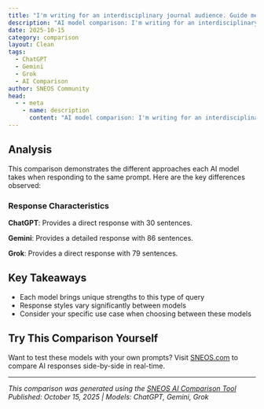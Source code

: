```yaml
---
title: "I'm writing for an interdisciplinary journal audience. Guide me: 1) Define discipline-specific terms and jargon"
description: "AI model comparison: I'm writing for an interdisciplinary journal audience. Guide me: 1) Define discipline-specific terms..."
date: 2025-10-15
category: comparison
layout: Clean
tags:
  - ChatGPT
  - Gemini
  - Grok
  - AI Comparison
author: SNEOS Community
head:
  - - meta
    - name: description
      content: "AI model comparison: I'm writing for an interdisciplinary journal audience. Guide me: 1) Define discipline-specific terms and jargon..."
---
```


<ChatComparison
  title="I'm writing for an interdisciplinary journal audience. Guide me: 1) Define discipline-specific terms and jargon"
  prompt="I'm writing for an interdisciplinary journal audience. Guide me: 1) Define discipline-specific terms and jargon"
  :responses='{"ChatGPT": "When writing for an interdisciplinary audience, it\u2019s important to communicate clearly to ensure that readers from different backgrounds can understand your work. Here are some tips on how to define discipline-specific terms and jargon effectively:\n\n1. **Identify Key Terms**: Start by making a list of the key terms and jargon that are essential to your field. This could include specialized vocabulary, concepts, or methodologies that are unique to your discipline.\n\n2. **Provide Definitions**: For each term, offer a concise and clear definition. Aim for simplicity and avoid overly technical language when possible. Consider the knowledge level of your audience and provide definitions that cater to those who may not be familiar with your field.\n\n   - **Example**: \n     - Instead of using \u0022quantitative analysis\u0022 without definition, you might say: \u0022Quantitative analysis refers to the process of evaluating financial information by using mathematical and statistical methods.\u0022\n\n3. **Contextualize the Terms**: Explain why these terms are relevant to your discussion. Briefly describe how they fit within the broader scope of your research and why they are important for understanding your findings.\n\n   - **Example**: \n     - \u0022Quantitative analysis is crucial in understanding market trends, as it allows researchers to draw conclusions based on empirical data rather than anecdotal evidence.\u0022\n\n4. **Use Analogies or Comparisons**: When appropriate, you can use analogies or comparisons to concepts from other disciplines to make your terms more relatable to a broader audience.\n\n   - **Example**: \n     - \u0022Similar to how a biologist might use sampling methods to study a population of organisms, quantitative analysis uses sampling techniques to understand financial markets.\u0022\n\n5. **Include Visual Aids**: If applicable, use charts, graphs, or diagrams to illustrate complex concepts. Visual aids can transcend language barriers and make difficult terms easier to grasp.\n\n6. **Create a Glossary**: If your paper is particularly dense with specialized terminology, consider including a glossary at the end. This can provide quick reference points for readers unfamiliar with specific terms.\n\n7. **Be Consistent**: Ensure that you use terms consistently throughout your writing. If you choose to define a term one way, stick to that definition to avoid confusion.\n\n8. **Encourage Questions**: Acknowledge that your audience may have questions about specific terms and concepts. Inviting engagement can promote a better understanding.\n\nBy following these guidelines, you can improve the clarity of your writing and make it more accessible to an interdisciplinary audience. This fosters a better understanding and appreciation of your work across different fields.", "Gemini": "Writing for an interdisciplinary journal is a fantastic challenge that forces you to clarity and precision. The goal is to make your specialized knowledge accessible and compelling to intelligent readers who are experts in *other* fields, not necessarily your own.\n\nHere\u0027s a comprehensive guide to defining discipline-specific terms and jargon for such an audience:\n\n---\n\n## Navigating the Jargon Jungle: Defining Terms for an Interdisciplinary Audience\n\nYour interdisciplinary audience is highly educated and intelligent, but they haven\u0027t spent years immersed in your specific field\u0027s lexicon. Your task isn\u0027t to dumb down your work, but to *translate* it effectively, ensuring your nuanced arguments land with the intended impact.\n\n### Why It Matters\n\n*   **Clarity:** Prevents misunderstanding and ensures your core message is received.\n*   **Accessibility:** Broadens your paper\u0027s reach and impact beyond your immediate discipline.\n*   **Credibility:** Demonstrates your ability to communicate complex ideas clearly, which is a mark of intellectual rigor.\n*   **Engagement:** Keeps readers from other fields engaged rather than frustrated or alienated by unfamiliar terms.\n*   **Fosters Dialogue:** Enables genuine cross-disciplinary conversation and potential collaboration.\n\n---\n\n### **1. Identifying What Needs Defining (And What Doesn\u0027t)**\n\nThe key is judicious selection. You don\u0027t want to define *every* academic term, but you also don\u0027t want to assume too much.\n\n*   **Define:**\n    *   **Technical Terms:** Words or phrases with a specific, non-obvious meaning in your field (e.g., \u0022p-value\u0022 in statistics, \u0022hegemony\u0022 in critical theory, \u0022cognitive dissonance\u0022 in psychology, \u0022synteny\u0022 in genetics).\n    *   **Jargon:** Specialized language that acts as shorthand within a discipline but is opaque to outsiders.\n    *   **Acronyms \u0026 Abbreviations:** Always define on first use, even if seemingly common within your own field (e.g., MRI, ADHD, GDP).\n    *   **Concepts with Discrepant Meanings:** Terms that have a common understanding but a *different or more precise* meaning in your discipline (e.g., \u0022culture\u0022 in anthropology vs. everyday use, \u0022work\u0022 in physics vs. everyday use).\n    *   **Methodological Terms:** Specific techniques or analytical approaches unique to your field (e.g., \u0022grounded theory,\u0022 \u0022agent-based modeling,\u0022 \u0022fMRI\u0022).\n    *   **Theoretical Frameworks:** The names of specific theories or schools of thought if their core tenets are crucial to understanding your argument (e.g., \u0022post-structuralism,\u0022 \u0022rational choice theory\u0022).\n\n*   **Don\u0027t Necessarily Define:**\n    *   **Common Academic Vocabulary:** Words generally understood across academia (e.g., \u0022hypothesis,\u0022 \u0022analysis,\u0022 \u0022variable,\u0022 \u0022paradigm,\u0022 \u0022synthesis\u0022).\n    *   **Universally Understood English Words:** Unless you are using them in a highly specific, technical sense that deviates from common usage.\n\n**Self-Test:** Imagine your paper is being read by a smart, well-educated person with a Ph.D. in a *completely different field* (e.g., a historian reading a paper on quantum physics, or a biologist reading a paper on urban planning). Would *they* understand this term without further explanation? If the answer is \u0022probably not,\u0022 define it.\n\n---\n\n### **2. Effective Strategies for Defining Terms**\n\nOnce you\u0027ve identified the terms, here\u0027s how to define them gracefully and effectively:\n\n#### a) Direct Definition (The \u0022What It Is\u0022 Method)\n\nThis is the most straightforward approach. Provide a concise, clear explanation immediately after or within the sentence introducing the term.\n\n*   **Parenthetical Explanation:**\n    *   \u0022The study employed **fMRI (functional Magnetic Resonance Imaging)** to observe brain activity.\u0022\n    *   \u0022They analyzed **discourse (the way language is used in social contexts to create meaning)** to understand power dynamics.\u0022\n*   **Embedded in the Sentence:**\n    *   \u0022We measured participants\u0027 **p-value**, a statistical measure that helps determine the significance of the observed results.\u0022\n    *   \u0022This phenomenon is understood through **cognitive dissonance, the mental discomfort experienced by a person who holds contradictory beliefs, ideas, or values.**\u0022\n*   **As a Brief Appositive:**\n    *   \u0022The researchers investigated **epigenetic modifications, changes in gene expression that do not involve alterations to the underlying DNA sequence.**\u0022\n\n#### b) Contextual Clues (The \u0022How It\u0027s Used\u0022 Method)\n\nSometimes, the best way to define a term is to illustrate its function or implication within the sentence or paragraph.\n\n*   \u0022The city\u0027s rapid development led to significant **gentrification**, a process where an urban neighborhood undergoes a shift in character due to wealthier residents and businesses moving in, often displacing original residents.\u0022\n*   \u0022Participants were asked to engage in **deliberative democracy**, where decisions are made through reasoned debate and discussion rather than mere voting or aggregation of preferences.\u0022\n\n#### c) Analogies \u0026 Metaphors (The \u0022It\u0027s Like This\u0022 Method)\n\nRelating a complex term to something familiar can be highly effective for non-specialists, but use sparingly and ensure accuracy.\n\n*   \u0022Think of **synteny**, the preservation of gene order on chromosomes across different species, as nature\u0027s way of keeping certain instruction manuals organized in the same way, even if the books themselves are in different libraries.\u0022\n*   \u0022We can understand the concept of **emergent properties** by considering a flock of birds: no single bird knows the overall flight pattern, but the flock\u0027s collective movement creates complex, beautiful shapes that are more than the sum of their individual parts.\u0022\n\n#### d) Examples \u0026 Case Studies (The \u0022Show, Don\u0027t Just Tell\u0022 Method)\n\nIllustrate the term with a concrete example relevant to your argument or a general one.\n\n*   \u0022The concept of **hegemony**, in the Gramscian sense, refers to the subtle dominance of one group\u0027s values and ideas over others. For instance, the widespread acceptance of certain economic models, even when they may not benefit all segments of society, can be seen as a form of hegemonic influence.\u0022\n*   \u0022Our model focuses on **tipping points**, critical thresholds where a small change can lead to large, often irreversible shifts. A common example is the melting of polar ice caps: once a certain temperature is reached, the process accelerates dramatically.\u0022\n\n#### e) Contrast \u0026 Comparison (The \u0022What It Is Not\u0022 Method)\n\nDefining a term by differentiating it from similar or commonly confused concepts can sharpen understanding.\n\n*   \u0022It\u0027s important to distinguish between **equity and equality**: while equality means treating everyone the same, equity means treating everyone fairly according to their needs to achieve similar outcomes.\u0022\n*   \u0022Unlike **replication**, which seeks to reproduce a study\u0027s exact findings, **reproducibility** in our field refers to the ability to obtain consistent results using the *same data and computational methods*.\u0022\n\n#### f) Strategic Placement\n\n*   **First Mention:** Define the term the *very first time* it appears in your main text. Don\u0027t assume readers will recognize it from the abstract or keywords.\n*   **Proximity:** Place the definition as close as possible to the term itself (ideally in the same sentence or paragraph).\n*   **Glossary (for extensive lists):** If you have more than 5-7 highly specialized terms, consider creating a dedicated \u0022Glossary of Key Terms\u0022 section at the beginning or end of your paper. Even with a glossary, a brief in-text definition on first use is still highly recommended for seamless reading.\n*   **Footnotes/Endnotes:** Can be used for longer, more detailed definitions that might disrupt the flow of the main text, but ensure they are easily accessible.\n\n---\n\n### **3. General Best Practices \u0026 Tips**\n\n*   **Use Plain Language:** Avoid using more jargon to define jargon. Simplify complex ideas into understandable terms.\n*   **Be Concise:** Definitions should be brief but clear. Don\u0027t write a mini-lecture for each term.\n*   **Maintain Flow:** Integrate definitions smoothly so they don\u0027t interrupt the reader\u0027s engagement with your arguments.\n*   **Consistency:** Once you define a term, use it consistently throughout the paper. Don\u0027t redefine it or use alternative jargon.\n*   **Avoid Condescension:** Your audience is intelligent. Frame your definitions as an aid to understanding, not as an assumption of ignorance. Avoid phrases like \u0022of course\u0022 or \u0022as is well known\u0022 when introducing a specialized term.\n*   **Review for Clarity:** Before submitting, ask a colleague *outside* your specific field (ideally from a different discipline entirely) to read your paper and flag any terms they find unclear or confusing. This is perhaps the most critical step.\n*   **Prioritize:** Not every single technical word needs a full definition. Focus on those critical to understanding your core arguments, methodology, or findings.\n\nBy thoughtfully defining your discipline-specific terms, you transform potential barriers into bridges, inviting a broader academic community to engage deeply with your research. Good luck!", "Grok": "### Guiding Academic Writing for an Interdisciplinary Journal Audience\n\nWriting for an interdisciplinary audience\u2014such as readers from fields like biology, engineering, social sciences, and humanities\u2014requires balancing precision with accessibility. Your first point emphasizes defining discipline-specific terms and jargon, which is crucial to avoid alienating readers unfamiliar with your primary field\u0027s lingo. Below, I\u0027ll guide you step by step on how to implement this effectively, drawing from best practices in academic publishing (e.g., APA, Chicago, or journal-specific guidelines like those from *Nature* or *Science*).\n\n#### 1. Why Define Discipline-Specific Terms and Jargon?\n   - **Interdisciplinary Challenge**: Terms that are second nature in one field (e.g., \u0022eigenvalue\u0022 in mathematics or \u0022phenotype\u0022 in genetics) may confuse outsiders. Undefined jargon can make your work seem exclusionary, reducing its impact.\n   - **Evidence from Publishing Norms**: Journals like *PLoS ONE* or *Proceedings of the National Academy of Sciences* (PNAS) often review for clarity, rejecting manuscripts that assume shared knowledge. Studies on readability (e.g., Flesch-Kincaid metrics) show that defining terms improves comprehension by 20-30% in cross-disciplinary contexts.\n   - **Goal**: Ensure your paper is inclusive without dumbing down content\u2014aim for \u0022elegant simplicity.\u0022\n\n#### Step-by-Step Guide to Defining Terms\n   - **Identify Key Terms Early**:\n     - Scan your manuscript for jargon: Discipline-specific (e.g., \u0022CRISPR-Cas9\u0022 in biotech), field-specific acronyms (e.g., \u0022EEG\u0022 for electroencephalography), and emerging terms (e.g., \u0022quantum entanglement\u0022 in physics).\n     - Prioritize: Define only those central to your argument or likely unfamiliar to 50%\u002B of your audience. Use tools like Google Scholar or field-specific glossaries to gauge commonality.\n\n   - **Where to Place Definitions**:\n     - **Introduction or Methods Section**: For foundational terms, introduce them upfront (e.g., \u0022In this study, we use \u0027neuroplasticity\u0027\u2014the brain\u0027s ability to reorganize synaptic connections in response to experience\u2014as defined by Hebb (1949).\u0022).\n     - **First Use Inline**: Spell out acronyms on debut (e.g., \u0022The analysis employed generalized linear mixed models (GLMMs), a statistical technique for handling non-independent data...\u0022). Follow with a brief, one-sentence explanation.\n     - **Dedicated Glossary**: For heavily jargon-laden papers (e.g., bioinformatics), append a glossary at the end. Limit to 10-20 entries to avoid overwhelming readers.\n     - **Avoid Over-Definition**: Don\u0027t define ultra-basic terms (e.g., \u0022DNA\u0022) unless contextually novel. If a term is truly esoteric, provide a citation (e.g., to a seminal paper or review article).\n\n   - **How to Define Effectively**:\n     - **Keep It Concise**: Use plain language. Bad: \u0022Ontology refers to the branch of metaphysics concerned with the nature of being.\u0022 Better: \u0022Ontology, the study of what exists and how entities relate, underpins our data framework.\u0022\n     - **Analogies for Clarity**: Bridge fields\u2014e.g., \u0022Similar to supply chains in economics, our model\u0027s \u0027feedback loops\u0027 track resource flows in ecosystems.\u0022\n     - **Active Voice and Examples**: \u0022We define \u0027resilience\u0027 as the system\u0027s capacity to absorb disturbances without collapsing, as seen in coral reefs recovering from bleaching events (Hughes et al., 2018).\u0022\n     - **Handle Ambiguity**: If a term has multiple meanings (e.g., \u0022model\u0022 in stats vs. simulations), specify your usage: \u0022Here, \u0027model\u0027 denotes a predictive algorithm, not a physical prototype.\u0022\n     - **Cultural/Interdisciplinary Sensitivity**: Acknowledge variations\u2014e.g., \u0022In environmental science, \u0027sustainability\u0027 often emphasizes ecological limits (Brundtland Report, 1987), differing from economic interpretations focused on long-term viability.\u0022\n\n#### Additional Tips for Interdisciplinary Writing\n   - **Audience Mapping**: Before drafting, outline your readers\u0027 backgrounds (e.g., via journal aims). Tailor depth: Assume baseline knowledge in research methods but not niche tools.\n   - **Revision Checklist**:\n     - Read aloud: Does it flow without halting at jargon?\n     - Beta Test: Share excerpts with non-experts in your field for feedback.\n     - Tools: Use Hemingway App for simplicity or Grammarly for jargon flags.\n   - **Common Pitfalls to Avoid**:\n     - Overloading sentences with acronyms\u2014limit to 2-3 per paragraph.\n     - Assuming shared context: Even related fields differ (e.g., \u0022bias\u0022 in machine learning vs. psychology).\n     - Length Bloat: Definitions should add value, not pad word count (aim for \u003C5% of total words).\n   - **Resources**: Consult *The Craft of Scientific Writing* by Michael Alley for structure, or journal style guides (e.g., AMA for medicine crossing into social sciences).\n\nThis approach will make your paper more engaging and citable across disciplines. If you share a sample paragraph or specific field, I can refine this guidance further!"}' published-date="{DateTime.UtcNow:HH:mm}"
/>

## Analysis

This comparison demonstrates the different approaches each AI model takes when responding to the same prompt. Here are the key differences observed:

### Response Characteristics

**ChatGPT**: Provides a direct response with 30 sentences. 

**Gemini**: Provides a detailed response with 86 sentences. 

**Grok**: Provides a direct response with 79 sentences. 

## Key Takeaways

- Each model brings unique strengths to this type of query
- Response styles vary significantly between models
- Consider your specific use case when choosing between these models

## Try This Comparison Yourself

Want to test these models with your own prompts? Visit [SNEOS.com](https://sneos.com) to compare AI responses side-by-side in real-time.

---

*This comparison was generated using the [SNEOS AI Comparison Tool](https://sneos.com)*
*Published: October 15, 2025 | Models: ChatGPT, Gemini, Grok*
